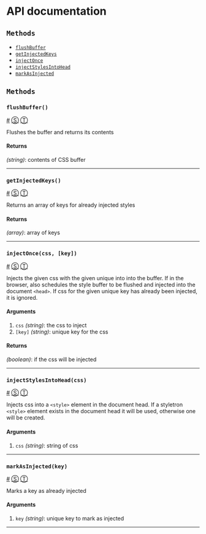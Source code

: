 # API documentation

<!-- div class="toc-container" -->

<!-- div -->

## `Methods`
* <a href="#flushBuffer">`flushBuffer`</a>
* <a href="#getInjectedKeys">`getInjectedKeys`</a>
* <a href="#injectOnce">`injectOnce`</a>
* <a href="#injectStylesIntoHead">`injectStylesIntoHead`</a>
* <a href="#markAsInjected">`markAsInjected`</a>

<!-- /div -->

<!-- /div -->

<!-- div class="doc-container" -->

<!-- div -->

## `Methods`

<!-- div -->

### <a id="flushBuffer"></a>`flushBuffer()`
<a href="#flushBuffer">#</a> [&#x24C8;](https://github.com/rtsao/styletron/blob/master/index.js#L112 "View in source") [&#x24C9;][1]

Flushes the buffer and returns its contents

#### Returns
*(string)*: contents of CSS buffer

* * *

<!-- /div -->

<!-- div -->

### <a id="getInjectedKeys"></a>`getInjectedKeys()`
<a href="#getInjectedKeys">#</a> [&#x24C8;](https://github.com/rtsao/styletron/blob/master/index.js#L158 "View in source") [&#x24C9;][1]

Returns an array of keys for already injected styles

#### Returns
*(array)*: array of keys

* * *

<!-- /div -->

<!-- div -->

### <a id="injectOnce"></a>`injectOnce(css, [key])`
<a href="#injectOnce">#</a> [&#x24C8;](https://github.com/rtsao/styletron/blob/master/index.js#L72 "View in source") [&#x24C9;][1]

Injects the given css with the given unique into into the buffer. If in the
browser, also schedules the style buffer to be flushed and injected into the
document `<head>`. If css for the given unique key has already been injected,
it is ignored.

#### Arguments
1. `css` *(string)*: the css to inject
2. `[key]` *(string)*: unique key for the css

#### Returns
*(boolean)*: if the css will be injected

* * *

<!-- /div -->

<!-- div -->

### <a id="injectStylesIntoHead"></a>`injectStylesIntoHead(css)`
<a href="#injectStylesIntoHead">#</a> [&#x24C8;](https://github.com/rtsao/styletron/blob/master/index.js#L126 "View in source") [&#x24C9;][1]

Injects css into a `<style>` element in the document head.
If a styletron `<style>` element exists in the document head
it will be used, otherwise one will be created.

#### Arguments
1. `css` *(string)*: string of css

* * *

<!-- /div -->

<!-- div -->

### <a id="markAsInjected"></a>`markAsInjected(key)`
<a href="#markAsInjected">#</a> [&#x24C8;](https://github.com/rtsao/styletron/blob/master/index.js#L149 "View in source") [&#x24C9;][1]

Marks a key as already injected

#### Arguments
1. `key` *(string)*: unique key to mark as injected

* * *

<!-- /div -->

<!-- /div -->

<!-- /div -->

 [1]: #methods "Jump back to the TOC."
